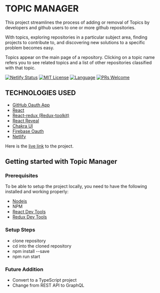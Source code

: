 # TOPIC MANAGER  
This project streamlines the process of adding or removal of Topics by developers and github users to one or more github repositories.  

With topics, exploring repositories in a particular subject area, finding projects to contribute to, and discovering new solutions to a specific problem becomes easy.  

Topics appear on the main page of a repository. Clicking on a topic name refers you to see related topics and a list of other repositories classified with that topic.  

[![Netlify Status](https://api.netlify.com/api/v1/badges/4e9ed08e-a9e6-4be1-957b-ba7c764375b8/deploy-status)](https://app.netlify.com/sites/github-topic-manager/deploys)   <a href="/cyrilchukwuebuka/github-topic-manager/blob/main/LICENSE"><img alt="MIT License" src="https://img.shields.io/github/license/ankur12-1610/pull-request-action?style=flat-square"></a>  <a href="https://developer.mozilla.org/en-US/docs/Learn/JavaScript/First_steps/What_is_JavaScript" rel="nofollow"><img alt="Language" src="https://img.shields.io/badge/Language-JavaScript-yellow"></a>
  <a href="https://github.com/ankur12-1610/pull-request-action/pulls"><img alt="PRs Welcome" src="https://img.shields.io/badge/PRs-Welcome-brightgreen.svg?style=flat-square" ></a>

## TECHNOLOGIES USED  
*  [GitHub Oauth App](https://docs.github.com/en/developers/apps/building-oauth-apps/creating-an-oauth-app)  
*  [React](https://reactjs.org/)  
*  [React-redux (Redux-toolkit)](https://redux-toolkit.js.org/)
*  [React Reveal](https://www.react-reveal.com/)
*  [Chakra UI](https://chakra-ui.com/)  
*  [Firebase Oauth](https://console.firebase.google.com/)
*  [Netlify](https://www.netlify.com/)

Here is the [live link](https://github-topic-manager.netlify.app/) to the project.  

## Getting started with Topic Manager  

### Prerequisites
To be able to setup the project locally, you need to have the following installed and working properly:
* [Nodejs](https://nodejs.org/en/)
* NPM
* [React Dev Tools](https://chrome.google.com/webstore/detail/react-developer-tools/fmkadmapgofadopljbjfkapdkoienihi?hl=en)  
* [Redux Dev Tools](https://chrome.google.com/webstore/detail/redux-devtools/lmhkpmbekcpmknklioeibfkpmmfibljd?hl=en)

### Setup Steps
* clone repository  
* cd into the cloned repository
* npm install --save
* npm run start  

### Future Addition
* Convert to a TypeScript project
* Change from REST API to GraphQL
